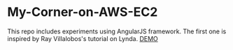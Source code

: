 # My-Corner-on-AWS-EC2
This repo includes experiments using AngularJS framework.
The first one is inspired by Ray Villalobos's tutorial on Lynda.
[DEMO](http://52.35.11.34)
